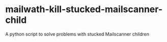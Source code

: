 # mailwath-kill-stucked-mailscanner-child
A python script to solve problems with stucked Mailscanner children
